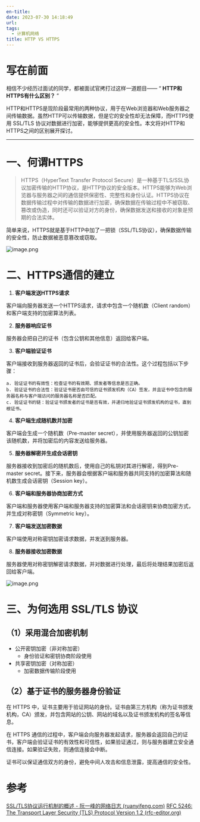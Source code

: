 ```yaml
---
en-title: 
date: 2023-07-30 14:18:49
url: 
tags:
  - 计算机网络
title: HTTP VS HTTPS
---
```

# 写在前面
相信不少经历过面试的同学，都被面试官拷打过这样一道题目—— “ **HTTP和HTTPS有什么区别？** ”

HTTP和HTTPS是现阶段最常用的两种协议，用于在Web浏览器和Web服务器之间传输数据。虽然HTTP可以传输数据，但是它的安全性却无法保障，而HTTPS使用 SSL/TLS 协议对数据进行加密，能够提供更高的安全性。本文将对HTTP和HTTPS之间的区别展开探讨。

---
# 一、何谓HTTPS
> HTTPS（HyperText Transfer Protocol Secure）是一种基于TLS/SSL协议加密传输的HTTP协议，是HTTP协议的安全版本。HTTPS能够为Web浏览器与服务器之间的通信提供保密性、完整性和身份认证。HTTPS协议在数据传输过程中对传输的数据进行加密，确保数据在传输过程中不被窃取、篡改或伪造，同时还可以验证对方的身份，确保数据发送和接收的对象是预期的合法实体。

简单来说，HTTPS就是基于HTTP中加了一把锁（SSL/TLS协议），确保数据传输的安全性，防止数据被恶意篡改或窃取。

![image.png](https://p9-juejin.byteimg.com/tos-cn-i-k3u1fbpfcp/372818d1720546299afa11d589eb5017~tplv-k3u1fbpfcp-watermark.image?)

# 二、HTTPS通信的建立

1.  **客户端发送HTTPS请求**

 客户端向服务器发送一个HTTPS请求，请求中包含一个随机数（Client random）和客户端支持的加密算法列表。

2.  **服务器响应证书**

服务器会把自己的证书（包含公钥和其他信息）返回给客户端。
 
3.  **客户端验证证书**

客户端接收到服务器返回的证书后，会验证证书的合法性。这个过程包括以下步骤：

    a. 验证证书的有效性：检查证书的有效期、颁发者等信息是否正确。
    b. 验证证书的合法性：验证证书是否由可信的证书颁发机构（CA）签发，并且证书中包含的服务器名称与客户端访问的服务器名称是否匹配。
    c. 验证证书的链：验证证书颁发者的证书是否有效，并递归地验证证书颁发机构的证书，直到根证书。

4.  **客户端生成随机数并加密**

 客户端会生成一个随机数（Pre-master secret），并使用服务器返回的公钥加密该随机数，并将加密后的内容发送给服务器。
 
5.  **服务器解密并生成会话密钥**

服务器接收到加密后的随机数后，使用自己的私钥对其进行解密，得到Pre-master secret。接下来，服务器会根据客户端和服务器共同支持的加密算法和随机数生成会话密钥（Session key）。

6.  **客户端和服务器协商加密方式**

  客户端和服务器使用客户端和服务器支持的加密算法和会话密钥来协商加密方式，并生成对称密钥（Symmetric key）。
  
7.  **客户端发送加密数据**

客户端使用对称密钥加密请求数据，并发送到服务器。

8.  **服务器接收加密数据**

 服务器使用对称密钥解密请求数据，并对数据进行处理，最后将处理结果加密后返回给客户端。
 
![image.png](https://p6-juejin.byteimg.com/tos-cn-i-k3u1fbpfcp/f0c131cb259a418ca29c4a18a0724b31~tplv-k3u1fbpfcp-watermark.image?)


# 三、为何选用 SSL/TLS 协议
## （1）采用混合加密机制
-  公开密钥加密（非对称加密）  
    -  身份验证和密钥协商阶段使用  
-  共享密钥加密（对称加密）  
    -  加密数据传输阶段使用
## （2）基于证书的服务器身份验证
在 HTTPS 中，证书主要用于验证网站的身份。证书由第三方机构（称为证书颁发机构，CA）颁发，并包含网站的公钥、网站的域名以及证书颁发机构的签名等信息。

在 HTTPS 通信的过程中，客户端会向服务器发起请求，服务器会返回自己的证书，客户端会验证证书的有效性和可信性，如果验证通过，则与服务器建立安全通信连接。如果验证失败，则通信连接会中断。

证书可以保证通信双方的身份，避免中间人攻击和信息泄露，提高通信的安全性。
# 参考
[SSL/TLS协议运行机制的概述 - 阮一峰的网络日志 (ruanyifeng.com)](http://ruanyifeng.com/blog/2014/02/ssl_tls.html)
[RFC 5246: The Transport Layer Security (TLS) Protocol Version 1.2 (rfc-editor.org)](https://www.rfc-editor.org/rfc/rfc5246)